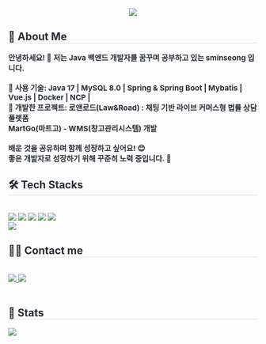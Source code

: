 <div align= "center">
    <img src="https://capsule-render.vercel.app/api?type=waving&color=0:249445,100:1c9a9c&height=180&text=Welcome%20to%20my%20GitHub!%20👋&animation=&fontColor=caf2e4&fontSize=40" />
</div>
<div style="text-align: left;"> 
    <h2 style="border-bottom: 1px solid #d8dee4; color: #282d33;"> 📌 About Me </h2>  
    <div style="font-weight: 700; font-size: 15px; text-align: left; color: #282d33;"> 
        안녕하세요! 👋 저는 Java 백엔드 개발자를 꿈꾸며 공부하고 있는 sminseong 입니다.<br><br>
          🔹 <b>사용 기술</b>: Java 17 | MySQL 8.0 | Spring & Spring Boot | Mybatis | Vue.js | Docker | NCP | <br>
          🔹 <b>개발한 프로젝트</b>: 로앤로드(Law&Road) : 채팅 기반 라이브 커머스형 법률 상담 플랫폼<br>
        MartGo(마트고) - WMS(창고관리시스템) 개발 <br><br>
        배운 것을 공유하며 함께 성장하고 싶어요! 😊<br>
        좋은 개발자로 성장하기 위해 꾸준히 노력 중입니다. 💪
    </div> 
</div>
<div style="text-align: left;">
    <h2 style="border-bottom: 1px solid #d8dee4; color: #282d33;"> 🛠️ Tech Stacks </h2> <br> 
    <div style="margin: ; text-align: left;"> 
        <img src="https://img.shields.io/badge/Git-F05032?style=for-the-badge&logo=Git&logoColor=white">
        <img src="https://img.shields.io/badge/Github-181717?style=for-the-badge&logo=Github&logoColor=white">
        <img src="https://img.shields.io/badge/Java-007396?style=for-the-badge&logo=Java&logoColor=white">
        <img src="https://img.shields.io/badge/Linux-FCC624?style=for-the-badge&logo=Linux&logoColor=white">
        <img src="https://img.shields.io/badge/MySQL-4479A1?style=for-the-badge&logo=MySQL&logoColor=white">
        <br/><img src="https://img.shields.io/badge/Notion-000000?style=for-the-badge&logo=Notion&logoColor=white">
    </div>
</div>
<div style="text-align: left;">
    <h2 style="border-bottom: 1px solid #d8dee4; color: #282d33;"> 🧑‍💻 Contact me </h2> <br> 
    <div style="text-align: left;"> 
        <a href="https://www.notion.so/I-C-6-_-1bd2abf01adb80b790cbdfb2af841dbf"> 
            <img src="https://img.shields.io/badge/Notion-000000?style=for-the-badge&logo=Notion&logoColor=white"> 
        </a>
        <a href="mailto:star919m@gmail.com"> 
            <img src="https://img.shields.io/badge/Gmail-EA4335?style=for-the-badge&logo=Gmail&logoColor=white"> 
        </a>
    </div>  <br> 
</div>
<div style="text-align: left;"> 
    <h2 style="border-bottom: 1px solid #d8dee4; color: #282d33;"> 🏅 Stats </h2> 
    <div style="text-align: left;"> 
        <img src="https://github-readme-stats-sigma-five.vercel.app/api?username=sminseong&show_icons=true&theme=radical&cache_seconds=1800" />  
    </div> 
</div>
